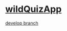 # [wildQuizApp](https://jenna1k.github.io/wildQuizApp/)

[develop branch](https://wildquizapp.netlify.com/)
